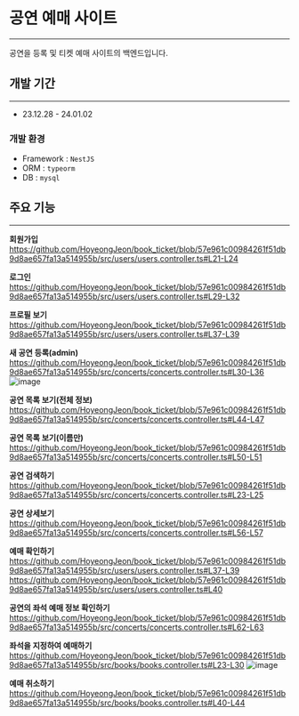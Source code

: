 # 공연 예매 사이트

---

공연을 등록 및 티켓 예매 사이트의 백엔드입니다.

## 개발 기간

---

- 23.12.28 - 24.01.02

### 개발 환경

- Framework : `NestJS`
- ORM : `typeorm`
- DB : `mysql`

## 주요 기능

---

**회원가입**
https://github.com/HoyeongJeon/book_ticket/blob/57e961c00984261f51db9d8ae657fa13a514955b/src/users/users.controller.ts#L21-L24


**로그인**
https://github.com/HoyeongJeon/book_ticket/blob/57e961c00984261f51db9d8ae657fa13a514955b/src/users/users.controller.ts#L29-L32


**프로필 보기**
https://github.com/HoyeongJeon/book_ticket/blob/57e961c00984261f51db9d8ae657fa13a514955b/src/users/users.controller.ts#L37-L39


**새 공연 등록(admin)**
https://github.com/HoyeongJeon/book_ticket/blob/57e961c00984261f51db9d8ae657fa13a514955b/src/concerts/concerts.controller.ts#L30-L36
![image](https://github.com/HoyeongJeon/book_ticket/assets/78394999/ab550e80-ebd6-43ec-b9ea-50b0d28b9527)


**공연 목록 보기(전체 정보)**
https://github.com/HoyeongJeon/book_ticket/blob/57e961c00984261f51db9d8ae657fa13a514955b/src/concerts/concerts.controller.ts#L44-L47


**공연 목록 보기(이름만)**
https://github.com/HoyeongJeon/book_ticket/blob/57e961c00984261f51db9d8ae657fa13a514955b/src/concerts/concerts.controller.ts#L50-L51


**공연 검색하기**
https://github.com/HoyeongJeon/book_ticket/blob/57e961c00984261f51db9d8ae657fa13a514955b/src/concerts/concerts.controller.ts#L23-L25


**공연 상세보기**
https://github.com/HoyeongJeon/book_ticket/blob/57e961c00984261f51db9d8ae657fa13a514955b/src/concerts/concerts.controller.ts#L56-L57


**예매 확인하기**
https://github.com/HoyeongJeon/book_ticket/blob/57e961c00984261f51db9d8ae657fa13a514955b/src/users/users.controller.ts#L37-L39
https://github.com/HoyeongJeon/book_ticket/blob/57e961c00984261f51db9d8ae657fa13a514955b/src/users/users.controller.ts#L40


**공연의 좌석 예매 정보 확인하기**
https://github.com/HoyeongJeon/book_ticket/blob/57e961c00984261f51db9d8ae657fa13a514955b/src/concerts/concerts.controller.ts#L62-L63


**좌석을 지정하여 예매하기**
https://github.com/HoyeongJeon/book_ticket/blob/57e961c00984261f51db9d8ae657fa13a514955b/src/books/books.controller.ts#L23-L30
![image](https://github.com/HoyeongJeon/book_ticket/assets/78394999/aedc57bb-4f8c-4610-a270-bf2889691637)



**예매 취소하기**
https://github.com/HoyeongJeon/book_ticket/blob/57e961c00984261f51db9d8ae657fa13a514955b/src/books/books.controller.ts#L40-L44
